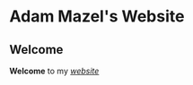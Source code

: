 <!-- <!DOCTYPE html>
<html>
  <head>
    <title>Adam Mazel: Home</title>
  </head>
  <body>
    <h1>Adam Mazel's Website</h1>
    <h2>Welcome!</h2>
    <p><strong>Welcome</strong> to my <a href="https://en.wikipedia.org/wiki/Website"><em>website</em><a/></p>
  
  </body>
</html> -->

# Adam Mazel's Website
## Welcome

**Welcome** to my [*website*](https://en.wikipedia.org/wiki/Website)
